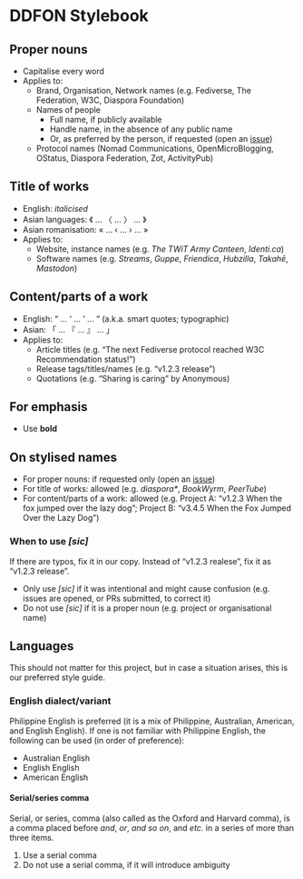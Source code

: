 # DDFON Stylebook

## Proper nouns

- Capitalise every word
- Applies to:
  - Brand, Organisation, Network names (e.g. Fediverse, The Federation, W3C, Diaspora Foundation)
  - Names of people
    - Full name, if publicly available
    - Handle name, in the absence of any public name
    - Or, as preferred by the person, if requested (open an [issue](https://codeberg.org/ddfon/federated-sns/issues))
  - Protocol names (Nomad Communications, OpenMicroBlogging, OStatus, Diaspora Federation, Zot, ActivityPub)

## Title of works

- English: *italicised*
- Asian languages: 《 … 〈 … 〉 … 》
- Asian romanisation: « … ‹ … › … »
- Applies to:
  - Website, instance names (e.g. *The TWiT Army Canteen*, *Identi.ca*)
  - Software names (e.g. *Streams*, *Guppe*, *Friendica*, *Hubzilla*, *Takahē*, *Mastodon*)

## Content/parts of a work

- English: “ … ‘ … ’ … ” (a.k.a. smart quotes; typographic)
- Asian: 「 … 『 … 』 … 」
- Applies to:
  - Article titles (e.g. “The next Fediverse protocol reached W3C Recommendation status!”)
  - Release tags/titles/names (e.g. “v1.2.3 release”)
  - Quotations (e.g. “Sharing is caring” by Anonymous)

## For emphasis

- Use **bold**

## On stylised names

- For proper nouns: if requested only (open an [issue](https://codeberg.org/ddfon/federated-sns/issues))
- For title of works: allowed (e.g. *diaspora\**, *BookWyrm*, *PeerTube*)
- For content/parts of a work: allowed (e.g. Project A: “v1.2.3 When the fox jumped over the lazy dog”; Project B: “v3.4.5 When the Fox Jumped Over the Lazy Dog”)

### When to use *[sic]*

If there are typos, fix it in our copy. Instead of “v1.2.3 realese”, fix it as “v1.2.3 release”.

- Only use *[sic]* if it was intentional and might cause confusion (e.g. issues are opened, or PRs submitted, to correct it)
- Do not use *[sic]* if it is a proper noun (e.g. project or organisational name)

## Languages

This should not matter for this project, but in case a situation arises, this is our preferred style guide.

### English dialect/variant

Philippine English is preferred (it is a mix of Philippine, Australian, American, and English English). If one is not familiar with Philippine English, the following can be used (in order of preference):

- Australian English
- English English
- American English

#### Serial/series comma

Serial, or series, comma (also called as the Oxford and Harvard comma), is a comma placed before *and*, *or*, *and so on*, and *etc.* in a series of more than three items.

1. Use a serial comma
1. Do not use a serial comma, if it will introduce ambiguity

